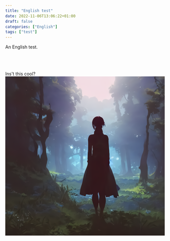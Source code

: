 ```yaml
---
title: "English test"
date: 2022-11-06T13:06:22+01:00
draft: false
categories: ["English"]
tags: ["test"]
---
```

An English test.
<br>
<br>
<br>
<br>
<br>
Ins't this cool?
![](featured.png)